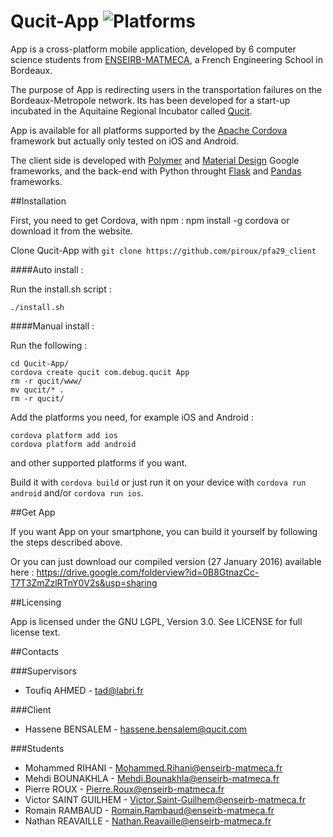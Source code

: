# Qucit-App ![Platforms](https://img.shields.io/badge/platform-ios%20%7C%20android-lightgrey.svg)

App is a cross-platform mobile application, developed by 6 computer science students from [ENSEIRB-MATMECA][], 
a French Engineering School in Bordeaux.

The purpose of App is redirecting users in the transportation failures on the Bordeaux-Metropole network.
Its has been developed for a start-up incubated in the Aquitaine Regional Incubator called [Qucit][].

App is available for all platforms supported by the [Apache Cordova][] framework but actually only tested on iOS and Android.

The client side is developed with [Polymer][] and [Material Design][] Google frameworks, and the back-end with Python throught [Flask][] and [Pandas][] frameworks.

##Installation

First, you need to get Cordova, with npm : npm install -g cordova or download it from the website.

Clone Qucit-App with `git clone https://github.com/piroux/pfa29_client`

####Auto install :

Run the install.sh script :

	./install.sh

####Manual install :

Run the following :

	cd Qucit-App/
	cordova create qucit com.debug.qucit App
	rm -r qucit/www/
	mv qucit/* .
	rm -r qucit/

Add the platforms you need, for example iOS and Android :

	cordova platform add ios
	cordova platform add android

and other supported platforms if you want.

Build it with `cordova build` or just run it on your device  with `cordova run android` and/or `cordova run ios`.

##Get App

If you want App on your smartphone, you can build it yourself by following the steps described above.

Or you can just download our compiled version (27 January 2016) available here : https://drive.google.com/folderview?id=0B8GtnazCc-T7T3ZmZzlRTnY0V2s&usp=sharing

##Licensing

App is licensed under the GNU LGPL, Version 3.0. See LICENSE for full license text.

##Contacts

###Supervisors

- Toufiq AHMED - tad@labri.fr

###Client

- Hassene BENSALEM - hassene.bensalem@qucit.com

###Students

- Mohammed RIHANI - Mohammed.Rihani@enseirb-matmeca.fr
- Mehdi BOUNAKHLA - Mehdi.Bounakhla@enseirb-matmeca.fr
- Pierre ROUX - Pierre.Roux@enseirb-matmeca.fr
- Victor SAINT GUILHEM - Victor.Saint-Guilhem@enseirb-matmeca.fr
- Romain RAMBAUD - Romain.Rambaud@enseirb-matmeca.fr
- Nathan REAVAILLE - Nathan.Reavaille@enseirb-matmeca.fr

[ENSEIRB-MATMECA]: https://www.enseirb-matmeca.fr
[Qucit]: https://www.qucit.com
[Polymer]: https://www.polymer-project.org
[Material Design]: https://www.google.com/design/spec/material-design/introduction.html
[Apache Cordova]: https://cordova.apache.org
[Flask]: http://flask.pocoo.org
[Pandas]: http://pandas.pydata.org
